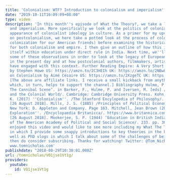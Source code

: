 ```yaml
---
title: 'Colonialism: WTF? Introduction to colonialism and imperialism'
date: "2019-10-11T16:09:09+08:00"
type: video
description: 'In this month''s episode of What the Theory?, we take a look at colonialism
  and imperialism. More specifically we look at the politics of colonialism and the
  appearance of colonialist ideology in culture. As a primer for my upcoming video
  on postcolonialism, we here take a potted look at the process of colonisation (or
  colonization for our American friends) before examining the historical justifications
  for both colonialism and empire. I then give an outline of how this ideology manifested
  itself within education under direct rule in India. Next time, we''ll draw upon
  some of these observations in order to look at the legacy of European colonialism
  in the present day and at how postcolonial authors, filmmakers, artists and theorists
  have engaged with this context. Further Reading Empire: A Very Short Introduction
  by Stephen Howe US: https://amzn.to/2C3HEIh UK: https://amzn.to/2NBw8bG Discourse
  on Colonialism by Aimé Césaire US: https://amzn.to/2XzgeTC UK: https://amzn.to/2SDWHOm
  [The above are affiliate links. I receive a small kickback from anything you buy
  which, in turn, helps to support the channel.] Bibliography Hulme, P. (1998) ‘Introduction:
  The Cannibal Scene’. in Barker, F., Hulme, P. and Iversen, M. [eds] /Cannibalism
  and the Colonial World/. Cambridge: Cambridge University Press. Kohn, M. and Reddy,
  K. (2017) ''Colonialism''. /The Stanford Encylopedia of Philosophy/. https://plato.stanford.edu/entries/colonialism/
  [26 August 2018]. Mills, J. S. (1885) /Principles of Political Economy/. Abridged.
  New York: D. Appleton and Company. Page 163. Mitchell, Jean Brown (2018) ''European
  Exploration''. /Encyclopaedia Britanicca/. https://www.britannica.com/topic/European-exploration/The-Age-of-Discovery
  [26 August 2018]. Mookerjee, S. P. (1944) ‘Education in British India’. /The Annals
  of the American Academy of Political and Social Science/. 233. pp. 30-38. If you''ve
  enjoyed this video and would like to see more including my What The Theory? series
  in which I provide some snappy introductions to key theories in the humanities as
  well as PhD vlogs in which I talk about some of the challenges of being a PhD student
  then do consider subscribing. Thanks for watching! Twitter: @Tom_Nicholas Website:
  www.tomnicholas.com'
publishdate: "2018-08-29T10:30:01.000Z"
url: /tomnicholas/VO1jse1Vt1g/
providers:
  youtube:
    id: VO1jse1Vt1g
---
```

